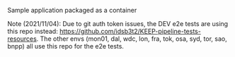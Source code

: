 Sample application packaged as a container

Note (2021/11/04): Due to git auth token issues, the DEV e2e tests are using this repo instead: https://github.com/idsb3t2/KEEP-pipeline-tests-resources. The other envs (mon01, dal, wdc, lon, fra, tok, osa, syd, tor, sao, bnpp) all use this repo for the e2e tests.
